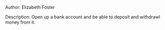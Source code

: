 Author:
Elizabeth Foster

Description:
Open up a bank account and be able to deposit and withdrawl money from it.
